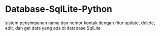 # Database-SqlLite-Python
sistem penyimpanan nama dan nomor kontak dengan fitur update, delete, edit, dan get data yang ada di database SqlLite
